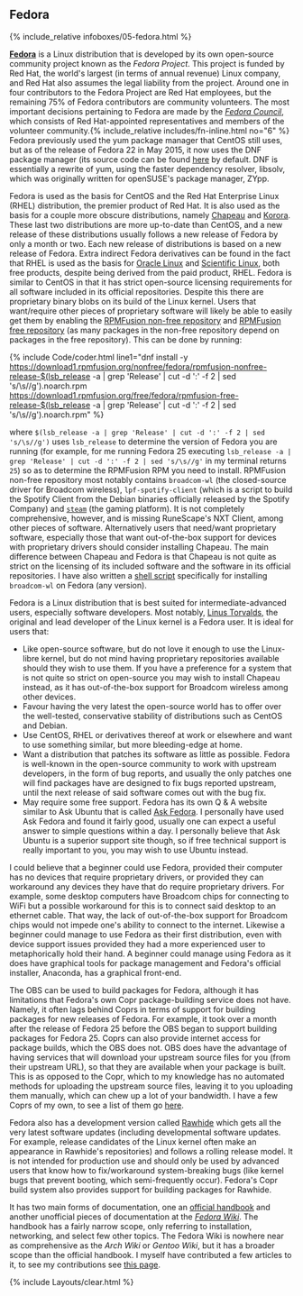 ## Fedora
{% include_relative infoboxes/05-fedora.html %}

[**Fedora**](http://getfedora.org/) is a Linux distribution that is developed by its own open-source community project known as the *Fedora Project*. This project is funded by Red Hat, the world's largest (in terms of annual revenue) Linux company, and Red Hat also assumes the legal liability from the project. Around one in four contributors to the Fedora Project are Red Hat employees, but the remaining 75% of Fedora contributors are community volunteers. The most important decisions pertaining to Fedora are made by the [*Fedora Council*](http://fedoraproject.org/wiki/Council), which consists of Red Hat-appointed representatives and members of the volunteer community.{% include_relative includes/fn-inline.html no="6" %} Fedora previously used the yum package manager that CentOS still uses, but as of the release of Fedora 22 in May 2015, it now uses the DNF package manager (its source code can be found [here](https://github.com/rpm-software-management/dnf) by default. DNF is essentially a rewrite of yum, using the faster dependency resolver, libsolv, which was originally written for openSUSE's package manager, ZYpp.

Fedora is used as the basis for CentOS and the Red Hat Enterprise Linux (RHEL) distribution, the premier product of Red Hat. It is also used as the basis for a couple more obscure distributions, namely [Chapeau](http://chapeaulinux.org/) and [Korora](https://kororaproject.org/). These last two distributions are more up-to-date than CentOS, and a new release of these distributions usually follows a new release of Fedora by only a month or two. Each new release of distributions is based on a new release of Fedora. Extra indirect Fedora derivatives can be found in the fact that RHEL is used as the basis for [Oracle Linux](http://www.oracle.com/us/technologies/linux/index.html) and [Scientific Linux](https://www.scientificlinux.org/), both free products, despite being derived from the paid product, RHEL. Fedora is similar to CentOS in that it has strict open-source licensing requirements for all software included in its official repositories. Despite this there are proprietary binary blobs on its build of the Linux kernel. Users that want/require other pieces of proprietary software will likely be able to easily get them by enabling the [RPMFusion non-free repository](https://download1.rpmfusion.org/nonfree/fedora/) and [RPMFusion free repository](https://download1.rpmfusion.org/free/fedora/) (as many packages in the non-free repository depend on packages in the free repository). This can be done by running:

{% include Code/coder.html line1="dnf install -y https://download1.rpmfusion.org/nonfree/fedora/rpmfusion-nonfree-release-$(lsb_release -a | grep 'Release' | cut -d ':' -f 2 | sed 's/\s//g').noarch.rpm https://download1.rpmfusion.org/free/fedora/rpmfusion-free-release-$(lsb_release -a | grep 'Release' | cut -d ':' -f 2 | sed 's/\s//g').noarch.rpm" %}

where `$(lsb_release -a | grep 'Release' | cut -d ':' -f 2 | sed 's/\s//g')` uses `lsb_release` to determine the version of Fedora you are running (for example, for me running Fedora 25 executing `lsb_release -a | grep 'Release' | cut -d ':' -f 2 | sed 's/\s//g'` in my terminal returns `25`) so as to determine the RPMFusion RPM you need to install. RPMFusion non-free repository most notably contains `broadcom-wl` (the closed-source driver for Broadcom wireless), `lpf-spotify-client` (which is a script to build the Spotify Client from the Debian binaries officially released by the Spotify Company) and [`steam`](https://en.wikipedia.org/wiki/Steam_(software)) (the gaming platform). It is not completely comprehensive, however, and is missing RuneScape's NXT Client, among other pieces of software. Alternatively users that need/want proprietary software, especially those that want out-of-the-box support for devices with proprietary drivers should consider installing Chapeau. The main difference between Chapeau and Fedora is that Chapeau is not quite as strict on the licensing of its included software and the software in its official repositories. I have also written a [shell script](https://git.io/vMvoB) specifically for installing `broadcom-wl` on Fedora (any version).

Fedora is a Linux distribution that is best suited for intermediate-advanced users, especially software developers. Most notably, [Linus Torvalds](https://en.wikipedia.org/wiki/Linus_Torvalds), the original and lead developer of the Linux kernel is a Fedora user. It is ideal for users that:

* Like open-source software, but do not love it enough to use the Linux-libre kernel, but do not mind having proprietary repositories available should they wish to use them. If you have a preference for a system that is not quite so strict on open-source you may wish to install Chapeau instead, as it has out-of-the-box support for Broadcom wireless among other devices.
* Favour having the very latest the open-source world has to offer over the well-tested, conservative stability of distributions such as CentOS and Debian.
* Use CentOS, RHEL or derivatives thereof at work or elsewhere and want to use something similar, but more bleeding-edge at home.
* Want a distribution that patches its software as little as possible. Fedora is well-known in the open-source community to work with upstream developers, in the form of bug reports, and usually the only patches one will find packages have are designed to fix bugs reported upstream, until the next release of said software comes out with the bug fix.
* May require some free support. Fedora has its own Q & A website similar to Ask Ubuntu that is called [Ask Fedora](https://ask.fedoraproject.org/). I personally have used Ask Fedora and found it fairly good, usually one can expect a useful answer to simple questions within a day. I personally believe that Ask Ubuntu is a superior support site though, so if free technical support is really important to you, you may wish to use Ubuntu instead.

I could believe that a beginner could use Fedora, provided their computer has no devices that require proprietary drivers, or provided they can workaround any devices they have that do require proprietary drivers. For example, some desktop computers have Broadcom chips for connecting to WiFi but a possible workaround for this is to connect said desktop to an ethernet cable. That way, the lack of out-of-the-box support for Broadcom chips would not impede one's ability to connect to the internet. Likewise a beginner could manage to use Fedora as their first distribution, even with device support issues provided they had a more experienced user to metaphorically hold their hand. A beginner could manage using Fedora as it does have graphical tools for package management and Fedora's official installer, Anaconda, has a graphical front-end.

The OBS can be used to build packages for Fedora, although it has limitations that Fedora's own Copr package-building service does not have. Namely, it often lags behind Coprs in terms of support for building packages for new releases of Fedora. For example, it took over a month after the release of Fedora 25 before the OBS began to support building packages for Fedora 25. Coprs can also provide internet access for package builds, which the OBS does not. OBS does have the advantage of having services that will download your upstream source files for you (from their upstream URL), so that they are available when your package is built. This is as opposed to the Copr, which to my knowledge has no automated methods for uploading the upstream source files, leaving it to you uploading them manually, which can chew up a lot of your bandwidth. I have a few Coprs of my own, to see a list of them go [here](https://copr.fedorainfracloud.org/coprs/fusion809/).

Fedora also has a development version called [Rawhide](https://fedoraproject.org/wiki/Releases/Rawhide) which gets all the very latest software updates (including developmental software updates. For example, release candidates of the Linux kernel often make an appearance in Rawhide's repositories) and follows a rolling release model. It is not intended for production use and should only be used by advanced users that know how to fix/workaround system-breaking bugs (like kernel bugs that prevent booting, which semi-frequently occur). Fedora's Copr build system also provides support for building packages for Rawhide.

It has two main forms of documentation, one an [official handbook](https://docs.fedoraproject.org/en-US/index.html) and another unofficial pieces of documentation at the [*Fedora Wiki*](https://fedoraproject.org/wiki/Fedora_Project_Wiki?rd=Main_Page). The handbook has a fairly narrow scope, only referring to installation, networking, and select few other topics. The Fedora Wiki is nowhere near as comprehensive as the *Arch Wiki* or *Gentoo Wiki*, but it has a broader scope than the official handbook. I myself have contributed a few articles to it, to see my contributions see [this page](https://fedoraproject.org/wiki/Special:Contributions/Fusion809).

{% include Layouts/clear.html %}
